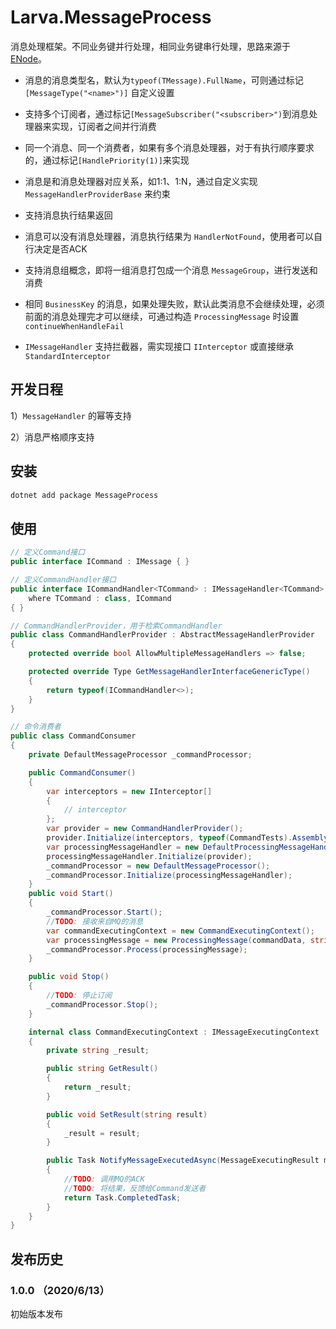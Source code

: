 # Larva.MessageProcess

消息处理框架。不同业务键并行处理，相同业务键串行处理，思路来源于 [ENode](http://github.com/tangxuehua/enode)。

- 消息的消息类型名，默认为`typeof(TMessage).FullName`，可则通过标记`[MessageType("<name>")]` 自定义设置

- 支持多个订阅者，通过标记`[MessageSubscriber("<subscriber>")`到消息处理器来实现，订阅者之间并行消费

- 同一个消息、同一个消费者，如果有多个消息处理器，对于有执行顺序要求的，通过标记`[HandlePriority(1)]`来实现

- 消息是和消息处理器对应关系，如1:1、1:N，通过自定义实现 `MessageHandlerProviderBase` 来约束

- 支持消息执行结果返回

- 消息可以没有消息处理器，消息执行结果为 `HandlerNotFound`，使用者可以自行决定是否ACK

- 支持消息组概念，即将一组消息打包成一个消息 `MessageGroup`，进行发送和消费

- 相同 `BusinessKey` 的消息，如果处理失败，默认此类消息不会继续处理，必须前面的消息处理完才可以继续，可通过构造 `ProcessingMessage` 时设置 `continueWhenHandleFail`

- `IMessageHandler` 支持拦截器，需实现接口 `IInterceptor` 或直接继承 `StandardInterceptor`

## 开发日程

1）`MessageHandler` 的幂等支持

2）消息严格顺序支持

## 安装

```sh
dotnet add package MessageProcess
```

## 使用

```csharp
// 定义Command接口
public interface ICommand : IMessage { }

// 定义CommandHandler接口
public interface ICommandHandler<TCommand> : IMessageHandler<TCommand>
    where TCommand : class, ICommand
{ }

// CommandHandlerProvider，用于检索CommandHandler
public class CommandHandlerProvider : AbstractMessageHandlerProvider
{
    protected override bool AllowMultipleMessageHandlers => false;

    protected override Type GetMessageHandlerInterfaceGenericType()
    {
        return typeof(ICommandHandler<>);
    }
}

// 命令消费者
public class CommandConsumer
{
    private DefaultMessageProcessor _commandProcessor;

    public CommandConsumer()
    {
        var interceptors = new IInterceptor[]
        {
            // interceptor
        };
        var provider = new CommandHandlerProvider();
        provider.Initialize(interceptors, typeof(CommandTests).Assembly);
        var processingMessageHandler = new DefaultProcessingMessageHandler();
        processingMessageHandler.Initialize(provider);
        _commandProcessor = new DefaultMessageProcessor();
        _commandProcessor.Initialize(processingMessageHandler);
    }
    public void Start()
    {
        _commandProcessor.Start();
        //TODO: 接收来自MQ的消息
        var commandExecutingContext = new CommandExecutingContext();
        var processingMessage = new ProcessingMessage(commandData, string.Empty, commandExecutingContext);
        _commandProcessor.Process(processingMessage);
    }

    public void Stop()
    {
        //TODO: 停止订阅
        _commandProcessor.Stop();
    }

    internal class CommandExecutingContext : IMessageExecutingContext
    {
        private string _result;

        public string GetResult()
        {
            return _result;
        }

        public void SetResult(string result)
        {
            _result = result;
        }

        public Task NotifyMessageExecutedAsync(MessageExecutingResult messageResult)
        {
            //TODO: 调用MQ的ACK
            //TODO: 将结果，反馈给Command发送者
            return Task.CompletedTask;
        }
    }
}
```

## 发布历史

### 1.0.0 （2020/6/13）

初始版本发布
